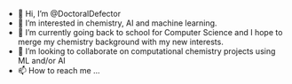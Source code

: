 - 👋 Hi, I’m @DoctoralDefector
- 👀 I’m interested in chemistry, AI and machine learning.
- 🌱 I’m currently going back to school for Computer Science and I hope to merge my chemistry background with my new interests.
- 💞️ I’m looking to collaborate on computational chemistry projects using ML and/or AI
- 📫 How to reach me ...

<!---
DoctoralDefector/DoctoralDefector is a ✨ special ✨ repository because its `README.md` (this file) appears on your GitHub profile.
You can click the Preview link to take a look at your changes.
--->
